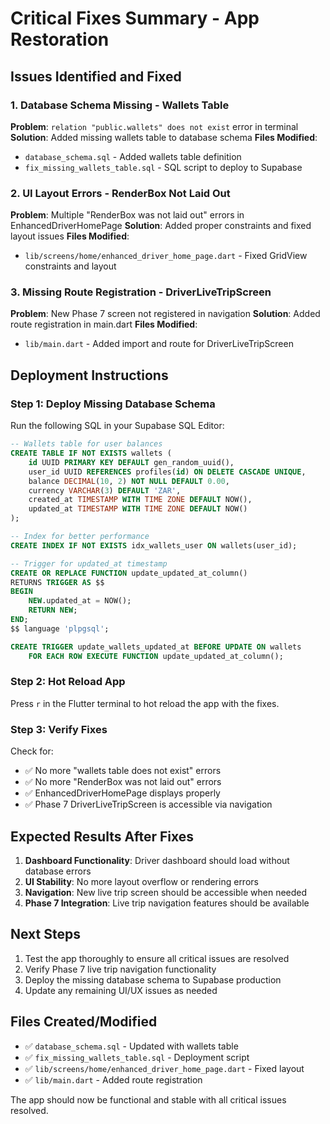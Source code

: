 # Critical Fixes Summary - App Restoration

## Issues Identified and Fixed

### 1. Database Schema Missing - Wallets Table
**Problem**: `relation "public.wallets" does not exist` error in terminal
**Solution**: Added missing wallets table to database schema
**Files Modified**:
- `database_schema.sql` - Added wallets table definition
- `fix_missing_wallets_table.sql` - SQL script to deploy to Supabase

### 2. UI Layout Errors - RenderBox Not Laid Out
**Problem**: Multiple "RenderBox was not laid out" errors in EnhancedDriverHomePage
**Solution**: Added proper constraints and fixed layout issues
**Files Modified**:
- `lib/screens/home/enhanced_driver_home_page.dart` - Fixed GridView constraints and layout

### 3. Missing Route Registration - DriverLiveTripScreen
**Problem**: New Phase 7 screen not registered in navigation
**Solution**: Added route registration in main.dart
**Files Modified**:
- `lib/main.dart` - Added import and route for DriverLiveTripScreen

## Deployment Instructions

### Step 1: Deploy Missing Database Schema
Run the following SQL in your Supabase SQL Editor:

```sql
-- Wallets table for user balances
CREATE TABLE IF NOT EXISTS wallets (
    id UUID PRIMARY KEY DEFAULT gen_random_uuid(),
    user_id UUID REFERENCES profiles(id) ON DELETE CASCADE UNIQUE,
    balance DECIMAL(10, 2) NOT NULL DEFAULT 0.00,
    currency VARCHAR(3) DEFAULT 'ZAR',
    created_at TIMESTAMP WITH TIME ZONE DEFAULT NOW(),
    updated_at TIMESTAMP WITH TIME ZONE DEFAULT NOW()
);

-- Index for better performance
CREATE INDEX IF NOT EXISTS idx_wallets_user ON wallets(user_id);

-- Trigger for updated_at timestamp
CREATE OR REPLACE FUNCTION update_updated_at_column()
RETURNS TRIGGER AS $$
BEGIN
    NEW.updated_at = NOW();
    RETURN NEW;
END;
$$ language 'plpgsql';

CREATE TRIGGER update_wallets_updated_at BEFORE UPDATE ON wallets
    FOR EACH ROW EXECUTE FUNCTION update_updated_at_column();
```

### Step 2: Hot Reload App
Press `r` in the Flutter terminal to hot reload the app with the fixes.

### Step 3: Verify Fixes
Check for:
- ✅ No more "wallets table does not exist" errors
- ✅ No more "RenderBox was not laid out" errors  
- ✅ EnhancedDriverHomePage displays properly
- ✅ Phase 7 DriverLiveTripScreen is accessible via navigation

## Expected Results After Fixes

1. **Dashboard Functionality**: Driver dashboard should load without database errors
2. **UI Stability**: No more layout overflow or rendering errors
3. **Navigation**: New live trip screen should be accessible when needed
4. **Phase 7 Integration**: Live trip navigation features should be available

## Next Steps

1. Test the app thoroughly to ensure all critical issues are resolved
2. Verify Phase 7 live trip navigation functionality
3. Deploy the missing database schema to Supabase production
4. Update any remaining UI/UX issues as needed

## Files Created/Modified

- ✅ `database_schema.sql` - Updated with wallets table
- ✅ `fix_missing_wallets_table.sql` - Deployment script
- ✅ `lib/screens/home/enhanced_driver_home_page.dart` - Fixed layout
- ✅ `lib/main.dart` - Added route registration

The app should now be functional and stable with all critical issues resolved.